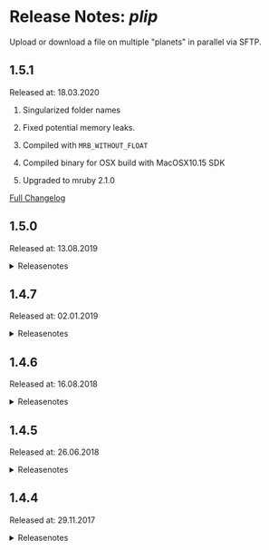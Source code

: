 # Release Notes: _plip_

Upload or download a file on multiple "planets" in parallel via SFTP.

## 1.5.1

Released at: 18.03.2020

1. Singularized folder names

2. Fixed potential memory leaks.

3. Compiled with `MRB_WITHOUT_FLOAT`

4. Compiled binary for OSX build with MacOSX10.15 SDK

5. Upgraded to mruby 2.1.0

[Full Changelog](https://github.com/appplant/plip/compare/1.5.0...1.5.1)

## 1.5.0

Released at: 13.08.2019

<details><summary>Releasenotes</summary>
<p>

1. Added support for `ECDSA` for both key exchange and host key algorithms.

2. Fixed not throwing an error if `ORBIT_PATH` was not set.

3. Compiled binary for OSX build with MacOSX10.13 SDK (Darwin17).

4. Upgraded to mruby 2.0.1

</p>

[Full Changelog](https://github.com/appplant/plip/compare/1.4.7...1.5.0)
</details>

## 1.4.7

Released at: 02.01.2019

<details><summary>Releasenotes</summary>
<p>

1. Dropped compatibility with orbit v1.4.6 due to breaking changes in _fifa_

2. Removed LVAR section for non test builds

3. Upgraded to mruby 2.0.0

</p>

[Full Changelog](https://github.com/appplant/plip/compare/1.4.6...1.4.7)
</details>

## 1.4.6

Released at: 16.08.2018

<details><summary>Releasenotes</summary>
<p>

1. Ensure that _fifa_ does not include ansi colors in its output.

2. Fix tool fails on Windows because of carriage return token.

3. Increase MacOSX min SDK version from 10.5 to to 10.11

4. Remove 32-bit build targets.

</p>

[Full Changelog](https://github.com/appplant/plip/compare/1.4.5...1.4.6)
</details>

## 1.4.5

Released at: 26.06.2018

<details><summary>Releasenotes</summary>
<p>

1. Download remote file:

   ```sh
   $ plip -d -l info.txt -r tmp/info.txt mars pluto
   ```

   Once done you'll find the 2 files `info.txt.mars` and `info.txt.pluto`.

2. Improved upload speed

   - 1.5 times faster for small files
   - 15 times faster for bigger files

3. The tool writes a log under `$ORBIT_HOME/log/plip.log`.

4. Renamed target x86_64-pc-linux-busybox to x86_64-alpine-linux-musl

5. Switched from Golang to mruby

  - Shrinks binary size to 1/4

</p>

[Full Changelog](https://github.com/appplant/plip/compare/1.4.4...1.4.5)
</details>

## 1.4.4

Released at: 29.11.2017

<details><summary>Releasenotes</summary>
<p>

    $ plip -h

    usage: plip [options...] -l local_file -r remote_file matchers...
    Options:
    -l, --local     Set the path of the local file
    -r, --remote    Set the path of the remote file
    -u, --uid       Change the user ID of the remote file
    -g, --gid       Change the group ID of the remote file
    -m, --mode      Change the modes of the remote file
                    Defaults to: 644
    -h, --help      This help text
    -v, --version   Show version number

To upload a file:

    $ plip -l info.txt -r tmp/info.txt mars pluto

</p>

[Full Changelog](https://github.com/appplant/plip/compare/cb39809bea74b888aea0996b9030aeed6f19fdc4...1.4.4)
</details>

